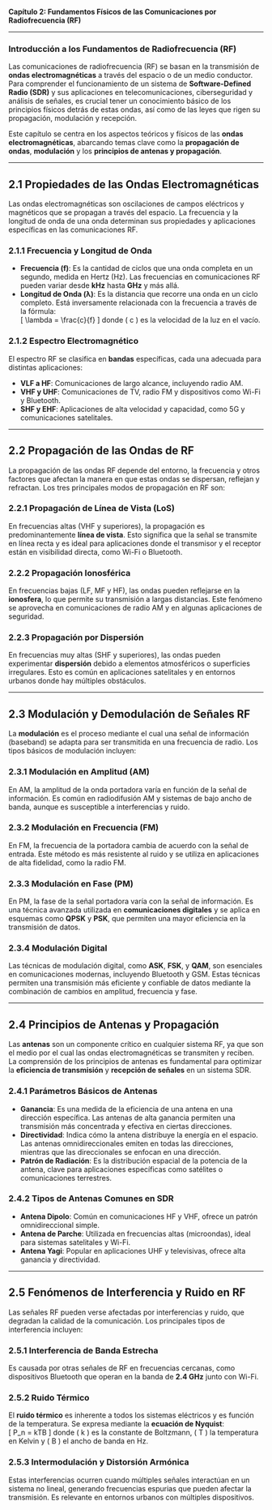 **Capítulo 2: Fundamentos Físicos de las Comunicaciones por Radiofrecuencia (RF)**

---

### Introducción a los Fundamentos de Radiofrecuencia (RF)

Las comunicaciones de radiofrecuencia (RF) se basan en la transmisión de **ondas electromagnéticas** a través del espacio o de un medio conductor. Para comprender el funcionamiento de un sistema de **Software-Defined Radio (SDR)** y sus aplicaciones en telecomunicaciones, ciberseguridad y análisis de señales, es crucial tener un conocimiento básico de los principios físicos detrás de estas ondas, así como de las leyes que rigen su propagación, modulación y recepción.

Este capítulo se centra en los aspectos teóricos y físicos de las **ondas electromagnéticas**, abarcando temas clave como la **propagación de ondas**, **modulación** y los **principios de antenas y propagación**.

---

## 2.1 Propiedades de las Ondas Electromagnéticas

Las ondas electromagnéticas son oscilaciones de campos eléctricos y magnéticos que se propagan a través del espacio. La frecuencia y la longitud de onda de una onda determinan sus propiedades y aplicaciones específicas en las comunicaciones RF.

### 2.1.1 Frecuencia y Longitud de Onda
- **Frecuencia (f)**: Es la cantidad de ciclos que una onda completa en un segundo, medida en Hertz (Hz). Las frecuencias en comunicaciones RF pueden variar desde **kHz** hasta **GHz** y más allá.
- **Longitud de Onda (λ)**: Es la distancia que recorre una onda en un ciclo completo. Está inversamente relacionada con la frecuencia a través de la fórmula:  
  \[
  \lambda = \frac{c}{f}
  \]
  donde \( c \) es la velocidad de la luz en el vacío.

### 2.1.2 Espectro Electromagnético
El espectro RF se clasifica en **bandas** específicas, cada una adecuada para distintas aplicaciones:
- **VLF a HF**: Comunicaciones de largo alcance, incluyendo radio AM.
- **VHF y UHF**: Comunicaciones de TV, radio FM y dispositivos como Wi-Fi y Bluetooth.
- **SHF y EHF**: Aplicaciones de alta velocidad y capacidad, como 5G y comunicaciones satelitales.

---

## 2.2 Propagación de las Ondas de RF

La propagación de las ondas RF depende del entorno, la frecuencia y otros factores que afectan la manera en que estas ondas se dispersan, reflejan y refractan. Los tres principales modos de propagación en RF son:

### 2.2.1 Propagación de Línea de Vista (LoS)
En frecuencias altas (VHF y superiores), la propagación es predominantemente **línea de vista**. Esto significa que la señal se transmite en línea recta y es ideal para aplicaciones donde el transmisor y el receptor están en visibilidad directa, como Wi-Fi o Bluetooth.

### 2.2.2 Propagación Ionosférica
En frecuencias bajas (LF, MF y HF), las ondas pueden reflejarse en la **ionosfera**, lo que permite su transmisión a largas distancias. Este fenómeno se aprovecha en comunicaciones de radio AM y en algunas aplicaciones de seguridad.

### 2.2.3 Propagación por Dispersión
En frecuencias muy altas (SHF y superiores), las ondas pueden experimentar **dispersión** debido a elementos atmosféricos o superficies irregulares. Esto es común en aplicaciones satelitales y en entornos urbanos donde hay múltiples obstáculos.

---

## 2.3 Modulación y Demodulación de Señales RF

La **modulación** es el proceso mediante el cual una señal de información (baseband) se adapta para ser transmitida en una frecuencia de radio. Los tipos básicos de modulación incluyen:

### 2.3.1 Modulación en Amplitud (AM)
En AM, la amplitud de la onda portadora varía en función de la señal de información. Es común en radiodifusión AM y sistemas de bajo ancho de banda, aunque es susceptible a interferencias y ruido.

### 2.3.2 Modulación en Frecuencia (FM)
En FM, la frecuencia de la portadora cambia de acuerdo con la señal de entrada. Este método es más resistente al ruido y se utiliza en aplicaciones de alta fidelidad, como la radio FM.

### 2.3.3 Modulación en Fase (PM)
En PM, la fase de la señal portadora varía con la señal de información. Es una técnica avanzada utilizada en **comunicaciones digitales** y se aplica en esquemas como **QPSK** y **PSK**, que permiten una mayor eficiencia en la transmisión de datos.

### 2.3.4 Modulación Digital
Las técnicas de modulación digital, como **ASK**, **FSK**, y **QAM**, son esenciales en comunicaciones modernas, incluyendo Bluetooth y GSM. Estas técnicas permiten una transmisión más eficiente y confiable de datos mediante la combinación de cambios en amplitud, frecuencia y fase.

---

## 2.4 Principios de Antenas y Propagación

Las **antenas** son un componente crítico en cualquier sistema RF, ya que son el medio por el cual las ondas electromagnéticas se transmiten y reciben. La comprensión de los principios de antenas es fundamental para optimizar la **eficiencia de transmisión** y **recepción de señales** en un sistema SDR.

### 2.4.1 Parámetros Básicos de Antenas
- **Ganancia**: Es una medida de la eficiencia de una antena en una dirección específica. Las antenas de alta ganancia permiten una transmisión más concentrada y efectiva en ciertas direcciones.
- **Directividad**: Indica cómo la antena distribuye la energía en el espacio. Las antenas omnidireccionales emiten en todas las direcciones, mientras que las direccionales se enfocan en una dirección.
- **Patrón de Radiación**: Es la distribución espacial de la potencia de la antena, clave para aplicaciones específicas como satélites o comunicaciones terrestres.

### 2.4.2 Tipos de Antenas Comunes en SDR
- **Antena Dipolo**: Común en comunicaciones HF y VHF, ofrece un patrón omnidireccional simple.
- **Antena de Parche**: Utilizada en frecuencias altas (microondas), ideal para sistemas satelitales y Wi-Fi.
- **Antena Yagi**: Popular en aplicaciones UHF y televisivas, ofrece alta ganancia y directividad.

---

## 2.5 Fenómenos de Interferencia y Ruido en RF

Las señales RF pueden verse afectadas por interferencias y ruido, que degradan la calidad de la comunicación. Los principales tipos de interferencia incluyen:

### 2.5.1 Interferencia de Banda Estrecha
Es causada por otras señales de RF en frecuencias cercanas, como dispositivos Bluetooth que operan en la banda de **2.4 GHz** junto con Wi-Fi.

### 2.5.2 Ruido Térmico
El **ruido térmico** es inherente a todos los sistemas eléctricos y es función de la temperatura. Se expresa mediante la **ecuación de Nyquist**:  
\[
P_n = kTB
\]
donde \( k \) es la constante de Boltzmann, \( T \) la temperatura en Kelvin y \( B \) el ancho de banda en Hz.

### 2.5.3 Intermodulación y Distorsión Armónica
Estas interferencias ocurren cuando múltiples señales interactúan en un sistema no lineal, generando frecuencias espurias que pueden afectar la transmisión. Es relevante en entornos urbanos con múltiples dispositivos.

